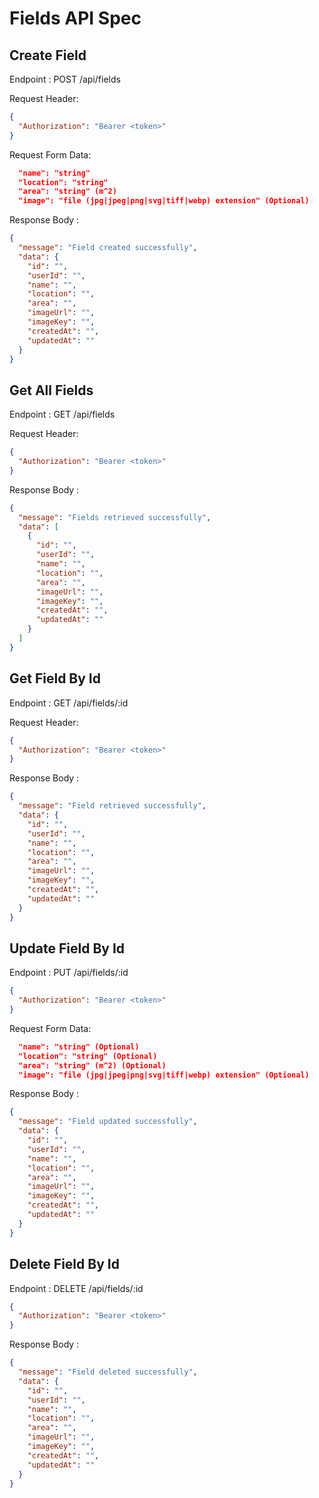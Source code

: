 # Fields API Spec

## Create Field

Endpoint : POST /api/fields

Request Header:

```json
{
  "Authorization": "Bearer <token>"
}
```

Request Form Data:

```json
  "name": "string"
  "location": "string"
  "area": "string" (m^2)
  "image": "file (jpg|jpeg|png|svg|tiff|webp) extension" (Optional)
```

Response Body :

```json
{
  "message": "Field created successfully",
  "data": {
    "id": "",
    "userId": "",
    "name": "",
    "location": "",
    "area": "",
    "imageUrl": "",
    "imageKey": "",
    "createdAt": "",
    "updatedAt": ""
  }
}
```

## Get All Fields

Endpoint : GET /api/fields

Request Header:

```json
{
  "Authorization": "Bearer <token>"
}
```

Response Body :

```json
{
  "message": "Fields retrieved successfully",
  "data": [
    {
      "id": "",
      "userId": "",
      "name": "",
      "location": "",
      "area": "",
      "imageUrl": "",
      "imageKey": "",
      "createdAt": "",
      "updatedAt": ""
    }
  ]
}
```

## Get Field By Id

Endpoint : GET /api/fields/:id

Request Header:

```json
{
  "Authorization": "Bearer <token>"
}
```

Response Body :

```json
{
  "message": "Field retrieved successfully",
  "data": {
    "id": "",
    "userId": "",
    "name": "",
    "location": "",
    "area": "",
    "imageUrl": "",
    "imageKey": "",
    "createdAt": "",
    "updatedAt": ""
  }
}
```

## Update Field By Id

Endpoint : PUT /api/fields/:id

```json
{
  "Authorization": "Bearer <token>"
}
```

Request Form Data:

```json
  "name": "string" (Optional)
  "location": "string" (Optional)
  "area": "string" (m^2) (Optional)
  "image": "file (jpg|jpeg|png|svg|tiff|webp) extension" (Optional)
```

Response Body :

```json
{
  "message": "Field updated successfully",
  "data": {
    "id": "",
    "userId": "",
    "name": "",
    "location": "",
    "area": "",
    "imageUrl": "",
    "imageKey": "",
    "createdAt": "",
    "updatedAt": ""
  }
}
```

## Delete Field By Id

Endpoint : DELETE /api/fields/:id

```json
{
  "Authorization": "Bearer <token>"
}
```

Response Body :

```json
{
  "message": "Field deleted successfully",
  "data": {
    "id": "",
    "userId": "",
    "name": "",
    "location": "",
    "area": "",
    "imageUrl": "",
    "imageKey": "",
    "createdAt": "",
    "updatedAt": ""
  }
}
```
